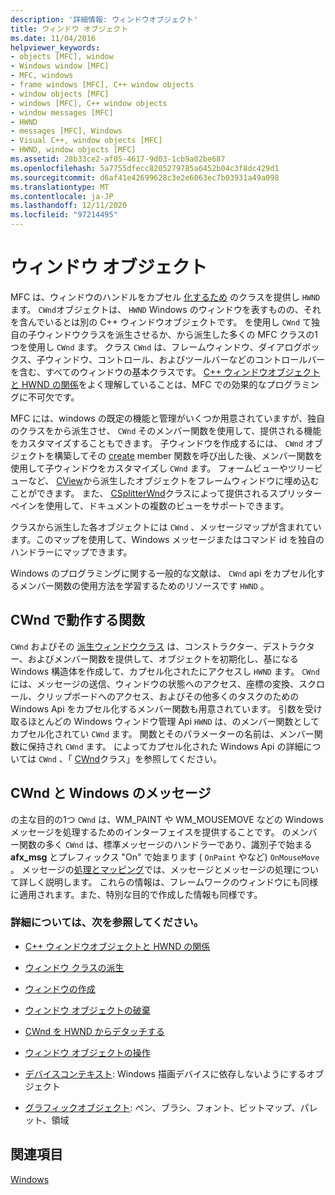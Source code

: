 ```yaml
---
description: '詳細情報: ウィンドウオブジェクト'
title: ウィンドウ オブジェクト
ms.date: 11/04/2016
helpviewer_keywords:
- objects [MFC], window
- Windows window [MFC]
- MFC, windows
- frame windows [MFC], C++ window objects
- window objects [MFC]
- windows [MFC], C++ window objects
- window messages [MFC]
- HWND
- messages [MFC], Windows
- Visual C++, window objects [MFC]
- HWND, window objects [MFC]
ms.assetid: 28b33ce2-af05-4617-9d03-1cb9a02be687
ms.openlocfilehash: 5a7755dfecc8205279785a6452b04c3f8dc429d1
ms.sourcegitcommit: d6af41e42699628c3e2e6063ec7b03931a49a098
ms.translationtype: MT
ms.contentlocale: ja-JP
ms.lasthandoff: 12/11/2020
ms.locfileid: "97214495"
---
```

# <a name="window-objects"></a>ウィンドウ オブジェクト

MFC は、ウィンドウのハンドルをカプセル [化するため](../mfc/reference/cwnd-class.md) のクラスを提供し `HWND` ます。 `CWnd`オブジェクトは、 `HWND` Windows のウィンドウを表すものの、それを含んでいるとは別の C++ ウィンドウオブジェクトです。 を使用し `CWnd` て独自の子ウィンドウクラスを派生させるか、から派生した多くの MFC クラスの1つを使用し `CWnd` ます。 クラス `CWnd` は、フレームウィンドウ、ダイアログボックス、子ウィンドウ、コントロール、およびツールバーなどのコントロールバーを含む、すべてのウィンドウの基本クラスです。 [C++ ウィンドウオブジェクトと HWND の関係](../mfc/relationship-between-a-cpp-window-object-and-an-hwnd.md)をよく理解していることは、MFC での効果的なプログラミングに不可欠です。

MFC には、windows の既定の機能と管理がいくつか用意されていますが、独自のクラスをから派生させ、 `CWnd` そのメンバー関数を使用して、提供される機能をカスタマイズすることもできます。 子ウィンドウを作成するには、 `CWnd` オブジェクトを構築してその [create](../mfc/reference/cwnd-class.md#create) member 関数を呼び出した後、メンバー関数を使用して子ウィンドウをカスタマイズし `CWnd` ます。 フォームビューやツリービューなど、 [CView](../mfc/reference/cview-class.md)から派生したオブジェクトをフレームウィンドウに埋め込むことができます。 また、 [CSplitterWnd](../mfc/reference/csplitterwnd-class.md)クラスによって提供されるスプリッターペインを使用して、ドキュメントの複数のビューをサポートできます。

クラスから派生した各オブジェクトには `CWnd` 、メッセージマップが含まれています。このマップを使用して、Windows メッセージまたはコマンド id を独自のハンドラーにマップできます。

Windows のプログラミングに関する一般的な文献は、 `CWnd` api をカプセル化するメンバー関数の使用方法を学習するためのリソースです `HWND` 。

## <a name="functions-for-operating-on-a-cwnd"></a>CWnd で動作する関数

`CWnd` およびその [派生ウィンドウクラス](../mfc/derived-window-classes.md) は、コンストラクター、デストラクター、およびメンバー関数を提供して、オブジェクトを初期化し、基になる Windows 構造体を作成して、カプセル化されたにアクセスし `HWND` ます。 `CWnd` には、メッセージの送信、ウィンドウの状態へのアクセス、座標の変換、スクロール、クリップボードへのアクセス、およびその他多くのタスクのための Windows Api をカプセル化するメンバー関数も用意されています。 引数を受け取るほとんどの Windows ウィンドウ管理 Api `HWND` は、のメンバー関数としてカプセル化されてい `CWnd` ます。 関数とそのパラメーターの名前は、メンバー関数に保持され `CWnd` ます。 によってカプセル化された Windows Api の詳細については `CWnd` 、「 [CWnd](../mfc/reference/cwnd-class.md)クラス」を参照してください。

## <a name="cwnd-and-windows-messages"></a>CWnd と Windows のメッセージ

の主な目的の1つ `CWnd` は、WM_PAINT や WM_MOUSEMOVE などの Windows メッセージを処理するためのインターフェイスを提供することです。 のメンバー関数の多く `CWnd` は、標準メッセージのハンドラーであり、識別子で始まる **afx_msg** とプレフィックス "On" で始まります ( `OnPaint` やなど) `OnMouseMove` 。 メッセージの[処理とマッピング](../mfc/message-handling-and-mapping.md)では、メッセージとメッセージの処理について詳しく説明します。 これらの情報は、フレームワークのウィンドウにも同様に適用されます。また、特別な目的で作成した情報も同様です。

### <a name="what-do-you-want-to-know-more-about"></a>詳細については、次を参照してください。

- [C++ ウィンドウオブジェクトと HWND の関係](../mfc/relationship-between-a-cpp-window-object-and-an-hwnd.md)

- [ウィンドウ クラスの派生](../mfc/derived-window-classes.md)

- [ウィンドウの作成](../mfc/creating-windows.md)

- [ウィンドウ オブジェクトの破棄](../mfc/destroying-window-objects.md)

- [CWnd を HWND からデタッチする](../mfc/detaching-a-cwnd-from-its-hwnd.md)

- [ウィンドウ オブジェクトの操作](../mfc/working-with-window-objects.md)

- [デバイスコンテキスト](../mfc/device-contexts.md): Windows 描画デバイスに依存しないようにするオブジェクト

- [グラフィックオブジェクト](../mfc/graphic-objects.md): ペン、ブラシ、フォント、ビットマップ、パレット、領域

## <a name="see-also"></a>関連項目

[Windows](../mfc/windows.md)
